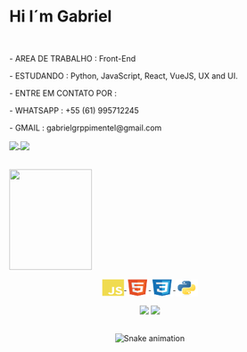 <h1> Hi I´m Gabriel </h1>
<br>
<p>- AREA DE TRABALHO : Front-End</p>
<p>- ESTUDANDO : Python, JavaScript, React, VueJS, UX and UI.</p>
<p>- ENTRE EM CONTATO POR :</p>
<p>- WHATSAPP : +55 (61) 995712245</p>
<p>- GMAIL : gabrielgrppimentel@gmail.com</p>

<div>
  <a href="https://github.com/GabrielRP19">
  <img height="180em"   align="center" src="https://github-readme-stats.vercel.app/api?username=GabrielRP19&show_icons=true&theme=dracula&include_all_commits=true&count_private=true"/>
  <img height="180em"  align="center" src="https://github-readme-stats.vercel.app/api/top-langs/?username=GabrielRP19&layout=compact&langs_count=7&theme=dracula" />
</div>
  </br>
  </br>
  <img align="center" width="148" height="180" src="https://c.tenor.com/-NqF-B6hYj4AAAAd/luffy-yasmine.gif">
<div  align="center"> 
  <div style="display: inline_block"><br>
  <img align="center" alt="Js" height="30" width="40" src="https://raw.githubusercontent.com/devicons/devicon/master/icons/javascript/javascript-plain.svg">
  <img align="center" alt="HTML" height="30" width="40" src="https://raw.githubusercontent.com/devicons/devicon/master/icons/html5/html5-original.svg">
  <img align="center" alt="CSS" height="30" width="40" src="https://raw.githubusercontent.com/devicons/devicon/master/icons/css3/css3-original.svg">
  <img align="center" alt="Python" height="30" width="40" src="https://raw.githubusercontent.com/devicons/devicon/master/icons/python/python-original.svg">
</div>
</br>
  <a href="https://www.instagram.com/gabrielprogramer/" target="_blank"><img src="https://img.shields.io/badge/-Instagram-%23E4405F?style=for-the-badge&logo=instagram&logoColor=white" target="_blank"></a>
  <a href="https://www.linkedin.com/in/gabriel-rocha-92698322a/" target="_blank"><img src="https://img.shields.io/badge/-LinkedIn-%230077B5?style=for-the-badge&logo=linkedin&logoColor=white" target="_blank"></a> 
 </br>
 </br>
 
  ![Snake animation](https://github.com/GabrielRP19/GabrielRP19/blob/output/github-contribution-grid-snake.svg)
 
</div>
